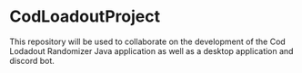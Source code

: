 # CodLoadoutProject
This repository will be used to collaborate on the development of the Cod Lodadout Randomizer Java application as well as a desktop application and discord bot.
